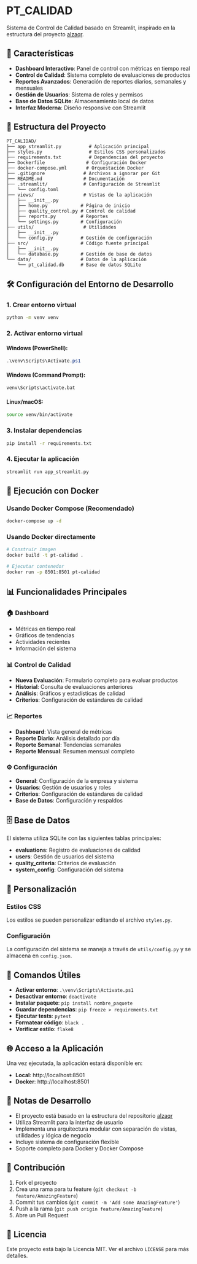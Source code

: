 # PT_CALIDAD

Sistema de Control de Calidad basado en Streamlit, inspirado en la estructura del proyecto [alzaqr](https://github.com/Egem97/alzaqr).

## 🚀 Características

- **Dashboard Interactivo**: Panel de control con métricas en tiempo real
- **Control de Calidad**: Sistema completo de evaluaciones de productos
- **Reportes Avanzados**: Generación de reportes diarios, semanales y mensuales
- **Gestión de Usuarios**: Sistema de roles y permisos
- **Base de Datos SQLite**: Almacenamiento local de datos
- **Interfaz Moderna**: Diseño responsive con Streamlit

## 📁 Estructura del Proyecto

```
PT_CALIDAD/
├── app_streamlit.py          # Aplicación principal
├── styles.py                 # Estilos CSS personalizados
├── requirements.txt          # Dependencias del proyecto
├── Dockerfile               # Configuración Docker
├── docker-compose.yml       # Orquestación Docker
├── .gitignore              # Archivos a ignorar por Git
├── README.md               # Documentación
├── .streamlit/             # Configuración de Streamlit
│   └── config.toml
├── views/                  # Vistas de la aplicación
│   ├── __init__.py
│   ├── home.py            # Página de inicio
│   ├── quality_control.py # Control de calidad
│   ├── reports.py         # Reportes
│   └── settings.py        # Configuración
├── utils/                  # Utilidades
│   ├── __init__.py
│   └── config.py          # Gestión de configuración
├── src/                   # Código fuente principal
│   ├── __init__.py
│   └── database.py        # Gestión de base de datos
└── data/                  # Datos de la aplicación
    └── pt_calidad.db      # Base de datos SQLite
```

## 🛠️ Configuración del Entorno de Desarrollo

### 1. Crear entorno virtual
```bash
python -m venv venv
```

### 2. Activar entorno virtual
#### Windows (PowerShell):
```powershell
.\venv\Scripts\Activate.ps1
```

#### Windows (Command Prompt):
```cmd
venv\Scripts\activate.bat
```

#### Linux/macOS:
```bash
source venv/bin/activate
```

### 3. Instalar dependencias
```bash
pip install -r requirements.txt
```

### 4. Ejecutar la aplicación
```bash
streamlit run app_streamlit.py
```

## 🐳 Ejecución con Docker

### Usando Docker Compose (Recomendado)
```bash
docker-compose up -d
```

### Usando Docker directamente
```bash
# Construir imagen
docker build -t pt-calidad .

# Ejecutar contenedor
docker run -p 8501:8501 pt-calidad
```

## 📊 Funcionalidades Principales

### 🏠 Dashboard
- Métricas en tiempo real
- Gráficos de tendencias
- Actividades recientes
- Información del sistema

### 📊 Control de Calidad
- **Nueva Evaluación**: Formulario completo para evaluar productos
- **Historial**: Consulta de evaluaciones anteriores
- **Análisis**: Gráficos y estadísticas de calidad
- **Criterios**: Configuración de estándares de calidad

### 📈 Reportes
- **Dashboard**: Vista general de métricas
- **Reporte Diario**: Análisis detallado por día
- **Reporte Semanal**: Tendencias semanales
- **Reporte Mensual**: Resumen mensual completo

### ⚙️ Configuración
- **General**: Configuración de la empresa y sistema
- **Usuarios**: Gestión de usuarios y roles
- **Criterios**: Configuración de estándares de calidad
- **Base de Datos**: Configuración y respaldos

## 🗄️ Base de Datos

El sistema utiliza SQLite con las siguientes tablas principales:

- **evaluations**: Registro de evaluaciones de calidad
- **users**: Gestión de usuarios del sistema
- **quality_criteria**: Criterios de evaluación
- **system_config**: Configuración del sistema

## 🎨 Personalización

### Estilos CSS
Los estilos se pueden personalizar editando el archivo `styles.py`.

### Configuración
La configuración del sistema se maneja a través de `utils/config.py` y se almacena en `config.json`.

## 🔧 Comandos Útiles

- **Activar entorno**: `.\venv\Scripts\Activate.ps1`
- **Desactivar entorno**: `deactivate`
- **Instalar paquete**: `pip install nombre_paquete`
- **Guardar dependencias**: `pip freeze > requirements.txt`
- **Ejecutar tests**: `pytest`
- **Formatear código**: `black .`
- **Verificar estilo**: `flake8`

## 🌐 Acceso a la Aplicación

Una vez ejecutada, la aplicación estará disponible en:
- **Local**: http://localhost:8501
- **Docker**: http://localhost:8501

## 📝 Notas de Desarrollo

- El proyecto está basado en la estructura del repositorio [alzaqr](https://github.com/Egem97/alzaqr)
- Utiliza Streamlit para la interfaz de usuario
- Implementa una arquitectura modular con separación de vistas, utilidades y lógica de negocio
- Incluye sistema de configuración flexible
- Soporte completo para Docker y Docker Compose

## 🤝 Contribución

1. Fork el proyecto
2. Crea una rama para tu feature (`git checkout -b feature/AmazingFeature`)
3. Commit tus cambios (`git commit -m 'Add some AmazingFeature'`)
4. Push a la rama (`git push origin feature/AmazingFeature`)
5. Abre un Pull Request

## 📄 Licencia

Este proyecto está bajo la Licencia MIT. Ver el archivo `LICENSE` para más detalles.
